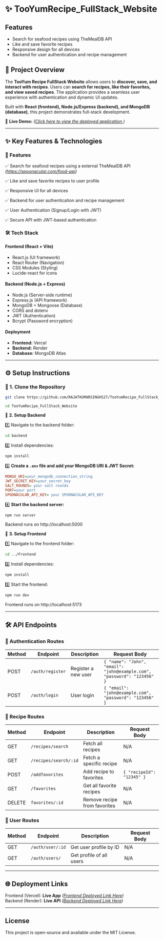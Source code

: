 # ✨ TooYumRecipe_FullStack_Website


## Features

- Search for seafood recipes using TheMealDB API
- Like and save favorite recipes
- Responsive design for all devices
- Backend for user authentication and recipe management

## 🌟 Project Overview  
The **TooYum Recipe FullStack Website** allows users to **discover, save, and interact with recipes**. Users can **search for recipes, like their favorites, and view saved recipes**. The application provides a seamless user experience with authentication and dynamic UI updates.

Built with **React (frontend), Node.js/Express (backend), and MongoDB (database)**, this project demonstrates full-stack development.  

🔗 **Live Demo:**  *([Click here to view the deployed application ](https://too-yum-recipe-full-stack-website.vercel.app/))*  

---

## ✨ Key Features & Technologies  


### 🌟 Features  
✅ Search for seafood recipes using a external TheMealDB API *(https://spoonacular.com/food-api)*

✅ Like and save favorite recipes to user profile

✅ Responsive UI for all devices

✅ Backend for user authentication and recipe management

✅ User Authentication (Signup/Login with JWT)  

✅ Secure API with JWT-based authentication  

### 🛠️ Tech Stack  
#### **Frontend (React + Vite)**
- React.js (UI framework)
- React Router (Navigation)
- CSS Modules (Styling)
- Lucide-react for icons

#### **Backend (Node.js + Express)**
- Node.js (Server-side runtime)
- Express.js (API framework)
- MongoDB + Mongoose (Database)
- CORS and dotenv
- JWT (Authentication)
- Bcrypt (Password encryption)

#### **Deployment**
- **Frontend:** Vercel  
- **Backend:** Render  
- **Database:** MongoDB Atlas  

---

## ⚙️ Setup Instructions  

### 🔹 1. Clone the Repository  
```bash
git clone https://github.com/RAJATKUMARSINGH527/TooYumRecipe_FullStack_Website.git

cd TooYumRecipe_FullStack_Website
```

🔹 **2. Setup Backend**

1️⃣ Navigate to the backend folder:
```bash
cd backend
```

2️⃣ Install dependencies:
```bash
npm install
```

3️⃣ **Create a `.env` file and add your MongoDB URI & JWT Secret:**
```ini
MONGO_URI=your_mongodb_connection_string
JWT_SECRET_KEY=your_secret_key
SALT_ROUNDS= your salt rounds
PORT=your port
SPOONACULAR_API_KEY= your SPOONACULAR_API_KEY
```

4️⃣ **Start the backend server:**
```bash
npm run server
```
Backend runs on http://localhost:5000

🔹 **3. Setup Frontend**

1️⃣ Navigate to the frontend folder:
```bash
cd ../Frontend
```

2️⃣ Install dependencies:
```bash
npm install
```

3️⃣ Start the frontend:
```bash
npm run dev
```
Frontend runs on http://localhost:5173

---

## 🛠️ API Endpoints  

### 🔹 Authentication Routes
| Method | Endpoint | Description | Request Body |
|--------|---------|-------------|--------------|
| POST | `/auth/register` | Register a new user | `{ "name": "John", "email": "john@example.com", "password": "123456" }` |
| POST | `/auth/login` | User login | `{ "email": "john@example.com", "password": "123456" }` |

### 🔹 Recipe Routes
| Method | Endpoint | Description | Request Body |
|--------|---------|-------------|--------------|
| GET | `/recipes/search` | Fetch all recipes | N/A |
| GET | `/recipes/search/:id` | Fetch a specific recipe | N/A |
| POST | `/addfavorites` | Add recipe to favorites | `{ "recipeId": "12345" }` |
| GET | `/favorites` | Get all favorite recipes | N/A |
| DELETE | `favorites/:id` | Remove recipe from favorites | N/A |

### 🔹 User Routes
| Method | Endpoint | Description | Request Body |
|--------|---------|-------------|--------------|
| GET | `/auth/user/:id` | Get user profile by ID | N/A |
| GET | `/auth/users/` | Get profile of all users | N/A |

---

## 🌐 Deployment Links

Frontend (Vercel): **Live App** *([Frontend Deployed Link Here](https://too-yum-recipe-full-stack-website.vercel.app/))*  
Backend (Render): **Live API** *([Backend Deployed Link Here](https://tooyumrecipe-fullstack-website.onrender.com))*  

---

## License
This project is open-source and available under the MIT License.

